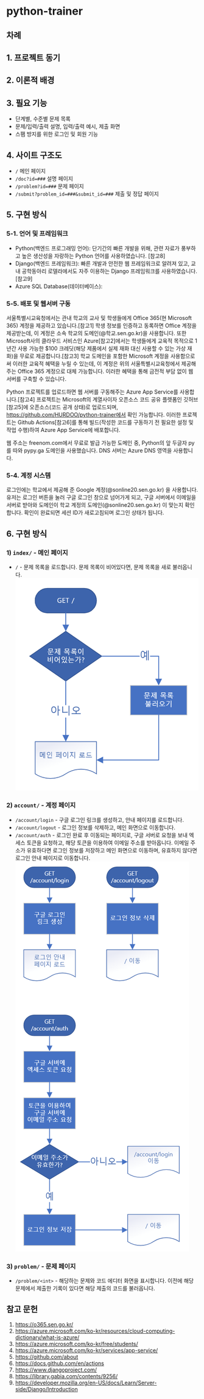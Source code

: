 # python-trainer

## 차례

## 1. 프로젝트 동기

## 2. 이론적 배경

## 3. 필요 기능

- 단계별, 수준별 문제 목록
- 문제/입력/출력 설명, 입력/출력 예시, 제출 화면
- 스팸 방지를 위한 로그인 및 회원 기능

## 4. 사이트 구조도

* `/` 메인 페이지
* `/doc?id=###` 설명 페이지
* `/problem?id=###` 문제 페이지
* `/submit?problem_id=###&submit_id=###` 제출 및 정답 페이지

## 5. 구현 방식

### 5-1. 언어 및 프레임워크
- Python(백엔드 프로그래밍 언어): 단기간의 빠른 개발을 위해, 관련 자료가 풍부하고 높은 생산성을 자랑하는 Python 언어를 사용하였습니다. [참고8]
- Django(백엔드 프레임워크): 빠른 개발과 안전한 웹 프레임워크로 알려져 있고, 교내 공학동아리 로델라에서도 자주 이용하는 Django 프레임워크를 사용하였습니다. [참고9]
- Azure SQL Database(데이터베이스): 

### 5-5. 배포 및 웹서버 구동
 서울특별시교육청에서는 관내 학교의 교사 및 학생들에게 Office 365(현 Microsoft 365) 계정을 제공하고 있습니다.[참고1] 학생 정보를 인증하고 동록하면 Office 계정을 제공받는데, 이 계정은 소속 학교의 도메인(@학교.sen.go.kr)을 사용합니다. 또한 Microsoft사의 클라우드 서비스인 Azure[참고2]에서는 학생들에게 교육적 목적으로 1년간 사용 가능한 $100 크레딧(해당 제품에서 실제 재화 대신 사용할 수 있는 가상 재화)을 무료로 제공합니다.[참고3] 학교 도메인을 포함한 Microsoft 계정을 사용함으로써 이러한 교육적 혜택을 누릴 수 있는데, 이 계정은 위의 서울특별시교육청에서 제공해 주는 Office 365 계정으로 대체 가능합니다. 이러한 혜택을 통해 금전적 부담 없이 웹 서버를 구축할 수 있습니다.

 Python 프로젝트를 업로드하면 웹 서버를 구동해주는 Azure App Service를 사용합니다.[참고4] 프로젝트는 Microsoft의 계열사이자 오픈소스 코드 공유 플렛폼인 깃허브[참고5]에 오픈소스(코드 공개 상태)로 업로드되며, https://github.com/HURDOO/python-trainer에서 확인 가능합니다. 이러한 프로젝트는 Github Actions[참고6]를 통해 빌드(작성한 코드를 구동하기 전 필요한 설정 및 작업 수행)하여 Azure App Service에 배포합니다.

 웹 주소는 freenom.com에서 무료로 발급 가능한 도메인 중, Python의 앞 두글자 py를 따와 pypy.ga 도메인을 사용했습니다. DNS 서버는 Azure DNS 영역을 사용합니다.

### 5-4. 계정 시스템
 로그인에는 학교에서 제공해 준 Google 계정(@sonline20.sen.go.kr) 을 사용합니다. 유저는 로그인 버튼을 눌러 구글 로그인 창으로 넘어가게 되고, 구글 서버에서 이메일을 서버로 받아와 도메인이 학교 계정의 도메인(@sonline20.sen.go.kr) 이 맞는지 확인합니다. 확인이 완료되면 세션 ID가 새로고침되며 로그인 상태가 됩니다.


## 6. 구현 방식
### 1) `index/` - 메인 페이지
* `/` - 문제 목록을 로드합니다. 문제 목록이 비어있다면, 문제 목록을 새로 불러옵니다.
![순서도](readme/index.png)

### 2) `account/` - 계정 페이지
* `/account/login` - 구글 로그인 링크를 생성하고, 안내 페이지를 로드합니다.
* `/account/logout` - 로그인 정보를 삭제하고, 메인 화면으로 이동합니다.
* `/account/auth` - 로그인 완료 후 이동되는 페이지로, 구글 서버로 요청을 보내 엑세스 토큰을 요청하고, 해당 토큰을 이용하여 이메일 주소를 받아옵니다. 이메일 주소가 유효하다면 로그인 정보를 저장하고 메인 화면으로 이동하며, 유효하지 않다면 로그인 안내 페이지로 이동합니다.
![순서도](readme/account.png)

### 3) `problem/` - 문제 페이지
* `/problem/<int>` - 해당하는 문제와 코드 에디터 화면을 표시합니다. 이전에 해당 문제에서 제출한 기록이 있다면 해당 제출의 코드를 불러옵니다.


## 참고 문헌

1. https://o365.sen.go.kr/
2. https://azure.microsoft.com/ko-kr/resources/cloud-computing-dictionary/what-is-azure/
3. https://azure.microsoft.com/ko-kr/free/students/
4. https://azure.microsoft.com/ko-kr/services/app-service/
5. https://github.com/about
6. https://docs.github.com/en/actions
7. https://www.djangoproject.com/
8. https://library.gabia.com/contents/9256/
9. https://developer.mozilla.org/en-US/docs/Learn/Server-side/Django/Introduction